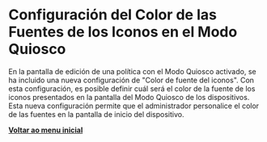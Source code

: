 # Configuración del Color de las Fuentes de los Iconos en el Modo Quiosco

En la pantalla de edición de una política con el Modo Quiosco activado, se ha incluido una nueva configuración de "Color de fuente del iconos".  Con esta configuración, es posible definir cuál será el color de la fuente de los iconos presentados en la pantalla del Modo Quiosco de los dispositivos. Esta nueva configuración permite que el administrador personalice el color de las fuentes en la pantalla de inicio del dispositivo.



[**Voltar ao menu inicial**](./)
